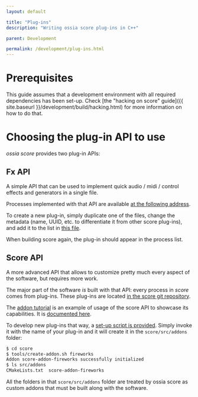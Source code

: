 ```yaml
---
layout: default

title: "Plug-ins"
description: "Writing ossia score plug-ins in C++"

parent: Development

permalink: /development/plug-ins.html
---
```


# Prerequisites

This guide assumes that a development environment with all required dependencies has been set-up.
Check [the "hacking on score" guide]({{ site.baseurl }}/development/build/hacking.html) for more information on
how to do that.

# Choosing the plug-in API to use

*ossia score* provides two plug-in APIs:

## Fx API
A simple API that can be used to implement quick audio / midi / control effects and generators in a single file.

Processes implemented with that API are available [at the following address](https://github.com/ossia/score/tree/master/src/plugins/score-plugin-fx/Fx).

To create a new plug-in, simply duplicate one of the files, change the metadata (name, UUID, etc. to differentiate it from other score plug-ins),
and add it to the list in [this file](https://github.com/ossia/score/blob/master/src/plugins/score-plugin-fx/score_plugin_fx.cpp).

When building score again, the plug-in should appear in the process list.

## Score API
A more advanced API that allows to customize pretty much every aspect of the software, but requires more work.

The major part of the software *is* built with that API: every process in *score* comes from plug-ins.
These plug-ins are located [in the score git repository](https://github.com/ossia/score/tree/master/src/plugins).

The [addon tutorial](https://github.com/ossia/score-addon-tutorial) is an example of usage of the score API to
showcase its capabilities.
It is [documented here](https://github.com/ossia/score-addon-tutorial/tree/master/ReadMe).

To develop new plug-ins that way, a [set-up script is provided](https://github.com/ossia/score/blob/master/tools/create-addon.sh).
Simply invoke it with the name of your plug-in and it will create it in the `score/src/addons` folder:

```bash
$ cd score
$ tools/create-addon.sh fireworks
Addon score-addon-fireworks successfully initialized
$ ls src/addons
CMakeLists.txt  score-addon-fireworks
```

All the folders in that `score/src/addons` folder are treated by ossia score as custom addons that must be built along with the software.